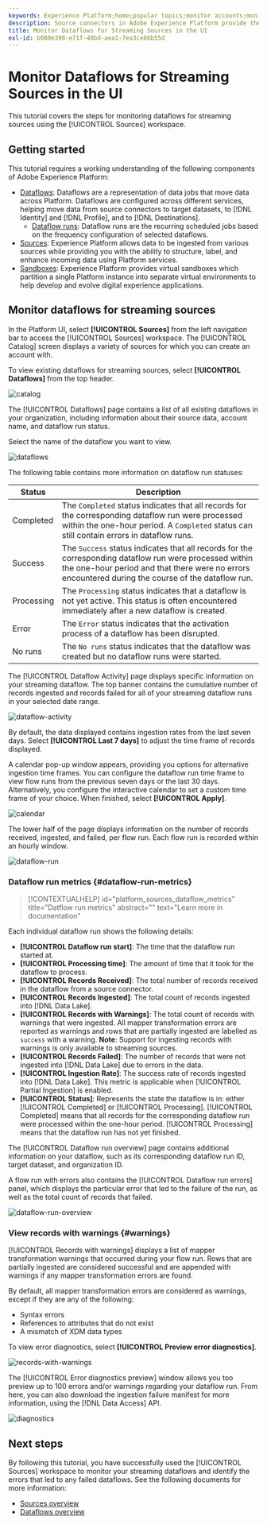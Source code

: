 ```yaml
---
keywords: Experience Platform;home;popular topics;monitor accounts;monitor dataflows;dataflows
description: Source connectors in Adobe Experience Platform provide the ability to ingest externally sourced data on a scheduled basis. This tutorial provides steps for monitoring streaming dataflows from the Sources workspace.
title: Monitor Dataflows for Streaming Sources in the UI
exl-id: b080e398-e71f-40bd-aea1-7ea3ce86b55d
---
```

# Monitor Dataflows for Streaming Sources in the UI

This tutorial covers the steps for monitoring dataflows for streaming sources using the [!UICONTROL Sources] workspace.

## Getting started

This tutorial requires a working understanding of the following components of Adobe Experience Platform:

* [Dataflows](../../../dataflows/home.md): Dataflows are a representation of data jobs that move data across Platform. Dataflows are configured across different services, helping move data from source connectors to target datasets, to [!DNL Identity] and [!DNL Profile], and to [!DNL Destinations].
  * [Dataflow runs](../../notifications.md): Dataflow runs are the recurring scheduled jobs based on the frequency configuration of selected dataflows.
* [Sources](../../home.md): Experience Platform allows data to be ingested from various sources while providing you with the ability to structure, label, and enhance incoming data using Platform services.
* [Sandboxes](../../../sandboxes/home.md): Experience Platform provides virtual sandboxes which partition a single Platform instance into separate virtual environments to help develop and evolve digital experience applications.

## Monitor dataflows for streaming sources

In the Platform UI, select **[!UICONTROL Sources]** from the left navigation bar to access the [!UICONTROL Sources] workspace. The [!UICONTROL Catalog] screen displays a variety of sources for which you can create an account with.

To view existing dataflows for streaming sources, select **[!UICONTROL Dataflows]** from the top header.

![catalog](../../images/tutorials/monitor-streaming/catalog.png)

The [!UICONTROL Dataflows] page contains a list of all existing dataflows in your organization, including information about their source data, account name, and dataflow run status.

Select the name of the dataflow you want to view.

![dataflows](../../images/tutorials/monitor-streaming/dataflows.png)

The following table contains more information on dataflow run statuses:

| Status | Description |
| ------ | ----------- |
| Completed | The `Completed` status indicates that all records for the corresponding dataflow run were processed within the one-hour period. A `Completed` status can still contain errors in dataflow runs. |
| Success | The `Success` status indicates that all records for the corresponding dataflow run were processed within the one-hour period and that there were no errors encountered during the course of the dataflow run. |
| Processing | The `Processing` status indicates that a dataflow is not yet active. This status is often encountered immediately after a new dataflow is created. |
| Error | The `Error` status indicates that the activation process of a dataflow has been disrupted. |
| No runs | The `No runs` status indicates that the dataflow was created but no dataflow runs were started. |

The [!UICONTROL Dataflow Activity] page displays specific information on your streaming dataflow. The top banner contains the cumulative number of records ingested and records failed for all of your streaming dataflow runs in your selected date range.

![dataflow-activity](../../images/tutorials/monitor-streaming/dataflow-activity.png)

By default, the data displayed contains ingestion rates from the last seven days. Select **[!UICONTROL Last 7 days]** to adjust the time frame of records displayed.

A calendar pop-up window appears, providing you options for alternative ingestion time frames. You can configure the dataflow run time frame to view flow runs from the previous seven days or the last 30 days. Alternatively, you configure the interactive calendar to set a custom time frame of your choice. When finished, select **[!UICONTROL Apply]**.

![calendar](../../images/tutorials/monitor-streaming/calendar.png)

The lower half of the page displays information on the number of records received, ingested, and failed, per flow run. Each flow run is recorded within an hourly window.

![dataflow-run](../../images/tutorials/monitor-streaming/dataflow-run.png)

### Dataflow run metrics {#dataflow-run-metrics}


>[!CONTEXTUALHELP]
>id="platform_sources_dataflow_metrics"
>title="Datflow run metrics"
>abstract=""
>text="Learn more in documentation"

Each individual dataflow run shows the following details:

* **[!UICONTROL Dataflow run start]**: The time that the dataflow run started at.
* **[!UICONTROL Processing time]**: The amount of time that it took for the dataflow to process.
* **[!UICONTROL Records Received]**: The total number of records received in the dataflow from a source connector.
* **[!UICONTROL Records Ingested]**: The total count of records ingested into [!DNL Data Lake].
* **[!UICONTROL Records with Warnings]**: The total count of records with warnings that were ingested. All mapper transformation errors are reported as warnings and rows that are partially ingested are labelled as `success` with a warning. **Note**: Support for ingesting records with warnings is only available to streaming sources.
* **[!UICONTROL Records Failed]**: The number of records that were not ingested into [!DNL Data Lake] due to errors in the data.
* **[!UICONTROL Ingestion Rate]**: The success rate of records ingested into [!DNL Data Lake]. This metric is applicable when [!UICONTROL Partial Ingestion] is enabled.
* **[!UICONTROL Status]**: Represents the state the dataflow is in: either [!UICONTROL Completed] or [!UICONTROL Processing]. [!UICONTROL Completed] means that all records for the corresponding dataflow run were processed within the one-hour period. [!UICONTROL Processing] means that the dataflow run has not yet finished.


The [!UICONTROL Dataflow run overview] page contains additional information on your dataflow, such as its corresponding dataflow run ID, target dataset, and organization ID.

A flow run with errors also contains the [!UICONTROL Dataflow run errors] panel, which displays the particular error that led to the failure of the run, as well as the total count of records that failed.

![dataflow-run-overview](../../images/tutorials/monitor-streaming/dataflow-run-overview.png)

### View records with warnings {#warnings}

[!UICONTROL Records with warnings] displays a list of mapper transformation warnings that occurred during your flow run. Rows that are partially ingested are considered successful and are appended with warnings if any mapper transformation errors are found. 

By default, all mapper transformation errors are considered as warnings, except if they are any of the following:

* Syntax errors
* References to attributes that do not exist
* A mismatch of XDM data types

To view error diagnostics, select **[!UICONTROL Preview error diagnostics]**.

![records-with-warnings](../../images/tutorials/monitor-streaming/records-with-warnings.png)

The [!UICONTROL Error diagnostics preview] window allows you too preview up to 100 errors and/or warnings regarding your dataflow run. From here, you can also download the ingestion failure manifest for more information, using the [!DNL Data Access] API.

![diagnostics](../../images/tutorials/monitor-streaming/diagnostics.png)

## Next steps

By following this tutorial, you have successfully used the [!UICONTROL Sources] workspace to monitor your streaming dataflows and identify the errors that led to any failed dataflows. See the following documents for more information:

* [Sources overview](../../home.md)
* [Dataflows overview](../../../dataflows/home.md)
